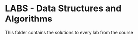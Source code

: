 # LABS - Data Structures and Algorithms

This folder contains the solutions to every lab from the course

